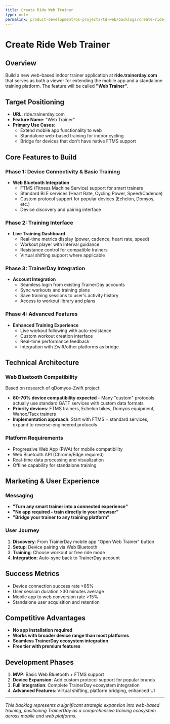 ```yaml
---
title: Create Ride Web Trainer
type: note
permalink: product-development/os-projects/td-web/backlogs/create-ride-web-trainer
---
```


# Create Ride Web Trainer

## Overview
Build a new web-based indoor trainer application at **ride.trainerday.com** that serves as both a viewer for extending the mobile app and a standalone training platform. The feature will be called **"Web Trainer"**.

## Target Positioning
- **URL**: ride.trainerday.com 
- **Feature Name**: "Web Trainer"
- **Primary Use Cases**: 
  - Extend mobile app functionality to web
  - Standalone web-based training for indoor cycling
  - Bridge for devices that don't have native FTMS support

## Core Features to Build

### Phase 1: Device Connectivity & Basic Training
- **Web Bluetooth Integration**
  - FTMS (Fitness Machine Service) support for smart trainers
  - Standard BLE services (Heart Rate, Cycling Power, Speed/Cadence)
  - Custom protocol support for popular devices (Echelon, Domyos, etc.)
  - Device discovery and pairing interface

### Phase 2: Training Interface
- **Live Training Dashboard**
  - Real-time metrics display (power, cadence, heart rate, speed)
  - Workout player with interval guidance
  - Resistance control for compatible trainers
  - Virtual shifting support where applicable

### Phase 3: TrainerDay Integration
- **Account Integration**
  - Seamless login from existing TrainerDay accounts
  - Sync workouts and training plans
  - Save training sessions to user's activity history
  - Access to workout library and plans

### Phase 4: Advanced Features
- **Enhanced Training Experience**
  - Live workout following with auto-resistance
  - Custom workout creation interface
  - Real-time performance feedback
  - Integration with Zwift/other platforms as bridge

## Technical Architecture

### Web Bluetooth Compatibility
Based on research of qDomyos-Zwift project:
- **60-70% device compatibility expected** - Many "custom" protocols actually use standard GATT services with custom data formats
- **Priority devices**: FTMS trainers, Echelon bikes, Domyos equipment, Wahoo/Tacx trainers
- **Implementation approach**: Start with FTMS + standard services, expand to reverse-engineered protocols

### Platform Requirements
- Progressive Web App (PWA) for mobile compatibility
- Web Bluetooth API (Chrome/Edge required)
- Real-time data processing and visualization
- Offline capability for standalone training

## Marketing & User Experience

### Messaging
- **"Turn any smart trainer into a connected experience"**
- **"No app required - train directly in your browser"**
- **"Bridge your trainer to any training platform"**

### User Journey
1. **Discovery**: From TrainerDay mobile app "Open Web Trainer" button
2. **Setup**: Device pairing via Web Bluetooth
3. **Training**: Choose workout or free ride mode
4. **Integration**: Auto-sync back to TrainerDay account

## Success Metrics
- Device connection success rate >85%
- User session duration >30 minutes average
- Mobile app to web conversion rate >15%
- Standalone user acquisition and retention

## Competitive Advantages
- **No app installation required**
- **Works with broader device range than most platforms**
- **Seamless TrainerDay ecosystem integration**
- **Free tier with premium features**

## Development Phases
1. **MVP**: Basic Web Bluetooth + FTMS support
2. **Device Expansion**: Add custom protocol support for popular brands  
3. **Full Integration**: Complete TrainerDay ecosystem integration
4. **Advanced Features**: Virtual shifting, platform bridging, enhanced UI

---

*This backlog represents a significant strategic expansion into web-based training, positioning TrainerDay as a comprehensive training ecosystem across mobile and web platforms.*